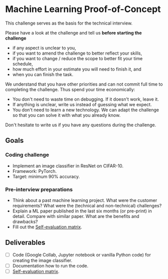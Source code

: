 Machine Learning Proof-of-Concept
===============================================

This challenge serves as the basis for the technical interview.

Please have a look at the challenge and tell us **before starting the challenge**
- if any aspect is unclear to you,
- if you want to amend the challenge to better reflect your skills,
- if you want to change / reduce the scope to better fit your time schedule,
- how much effort in your estimate you will need to finish it, and
- when you can finish the task.

We understand that you have other priorities and can not commit full time to completing the challenge.
Thus spend your time economically:
- You don't need to waste time on debugging. If it doesn't work, leave it.
- If anything is unclear, write us instead of guessing what we expect. 
- You don't need to learn a new technology. We can adapt the challenge 
  so that you can solve it with what you already know.

Don't hesitate to write us if you have any questions during the challenge.

Goals
--------

### Coding challenge

- Implement an image classifier in ResNet on CIFAR-10. 
- Framework: PyTorch. 
- Target: minimum 90% accuracy. 

### Pre-interview preparations

- Think about a past machine learning project. 
  What were the customer requirements? 
  What were the (technical and non-technical) challenges? 
- Explain a ML paper published in the last six months (or pre-print) in detail. 
  Compare with similar paper. What are the benefits and drawbacks?
- Fill out the [Self-evaluation matrix](./Self-Evaluation.md).


Deliverables
------------

- [ ] Code (Google Collab, Jupyter notebook or vanilla Python code) for creating the image classifier.
- [ ] Documentation how to run the code.
- [ ] [Self-evaluation matrix](./Self-Evaluation.md).
